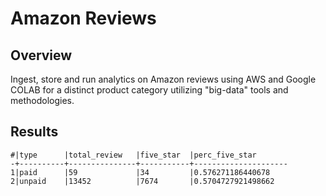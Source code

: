 # Amazon Reviews

## Overview

Ingest, store and run analytics on Amazon reviews using AWS and Google COLAB for a distinct product category utilizing "big-data" tools and methodologies.

## Results

    #|type      |total_review   |five_star  |perc_five_star
    -+----------+---------------+-----------+---------------------
    1|paid      |59             |34         |0.576271186440678
    2|unpaid    |13452          |7674       |0.5704727921498662



